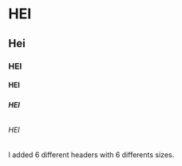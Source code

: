 # <h1> HEI

## <h2> Hei

### <h3> HEI

#### <h4> HEI

##### <h5> HEI

###### <h6> HEI

I added 6 different headers with 6 differents sizes.

